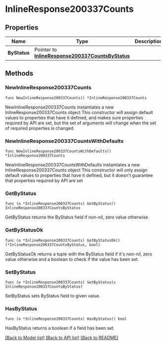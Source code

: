 # InlineResponse200337Counts

## Properties

Name | Type | Description | Notes
------------ | ------------- | ------------- | -------------
**ByStatus** | Pointer to [**InlineResponse200337CountsByStatus**](InlineResponse200337CountsByStatus.md) |  | [optional] 

## Methods

### NewInlineResponse200337Counts

`func NewInlineResponse200337Counts() *InlineResponse200337Counts`

NewInlineResponse200337Counts instantiates a new InlineResponse200337Counts object
This constructor will assign default values to properties that have it defined,
and makes sure properties required by API are set, but the set of arguments
will change when the set of required properties is changed

### NewInlineResponse200337CountsWithDefaults

`func NewInlineResponse200337CountsWithDefaults() *InlineResponse200337Counts`

NewInlineResponse200337CountsWithDefaults instantiates a new InlineResponse200337Counts object
This constructor will only assign default values to properties that have it defined,
but it doesn't guarantee that properties required by API are set

### GetByStatus

`func (o *InlineResponse200337Counts) GetByStatus() InlineResponse200337CountsByStatus`

GetByStatus returns the ByStatus field if non-nil, zero value otherwise.

### GetByStatusOk

`func (o *InlineResponse200337Counts) GetByStatusOk() (*InlineResponse200337CountsByStatus, bool)`

GetByStatusOk returns a tuple with the ByStatus field if it's non-nil, zero value otherwise
and a boolean to check if the value has been set.

### SetByStatus

`func (o *InlineResponse200337Counts) SetByStatus(v InlineResponse200337CountsByStatus)`

SetByStatus sets ByStatus field to given value.

### HasByStatus

`func (o *InlineResponse200337Counts) HasByStatus() bool`

HasByStatus returns a boolean if a field has been set.


[[Back to Model list]](../README.md#documentation-for-models) [[Back to API list]](../README.md#documentation-for-api-endpoints) [[Back to README]](../README.md)


